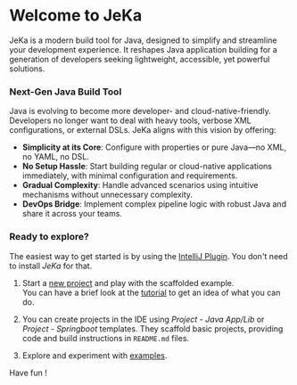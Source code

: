 # Welcome to JeKa

JeKa is a modern build tool for Java, designed to simplify and streamline your development experience. It reshapes Java application building for a generation of developers seeking lightweight, accessible, yet powerful solutions.

### Next-Gen Java Build Tool
Java is evolving to become more developer- and cloud-native-friendly. Developers no longer want to deal with heavy tools, 
verbose XML configurations, or external DSLs. JeKa aligns with this vision by offering:

- **Simplicity at its Core**: Configure with properties or pure Java—no XML, no YAML, no DSL.
- **No Setup Hassle**: Start building regular or cloud-native applications immediately, with minimal configuration and requirements.
- **Gradual Complexity**: Handle advanced scenarios using intuitive mechanisms without unnecessary complexity.
- **DevOps Bridge**: Implement complex pipeline logic with robust Java and share it across your teams.

### Ready to explore?

The easiest way to get started is by using the [IntelliJ Plugin](https://plugins.jetbrains.com/plugin/24505-jeka). 
You don't need to install *JeKa* for that.

1. Start a [new project](images/new-project-snapshot.png) and play with the scaffolded example.  
You can have a brief look at the [tutorial](tutorials/getting-started.md) to get an idea of what you can do.

2. You can create projects in the IDE using *Project - Java App/Lib* or *Project - Springboot* templates. They scaffold basic projects, providing code and build instructions in `README.md` files.

3. Explore and experiment with  [examples](examples.md).

Have fun !
